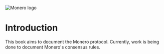 ![Monero logo](https://www.getmonero.org/press-kit/logos/monero-logo-symbol-on-white-480.png)

# Introduction

This book aims to document the Monero protocol. Currently, work is being done to document Monero's consensus rules.
